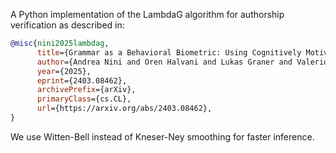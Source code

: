 A Python implementation of the LambdaG algorithm for authorship verification as described in:

```bibtex
@misc{nini2025lambdag,
      title={Grammar as a Behavioral Biometric: Using Cognitively Motivated Grammar Models for Authorship Verification}, 
      author={Andrea Nini and Oren Halvani and Lukas Graner and Valerio Gherardi and Shunichi Ishihara},
      year={2025},
      eprint={2403.08462},
      archivePrefix={arXiv},
      primaryClass={cs.CL},
      url={https://arxiv.org/abs/2403.08462}, 
}
```

We use Witten-Bell instead of Kneser-Ney smoothing for faster inference.
